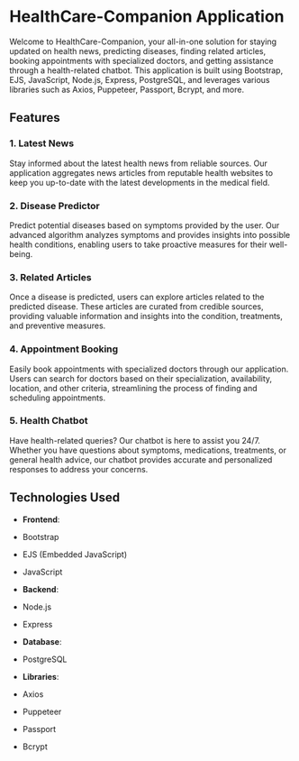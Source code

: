 # HealthCare-Companion Application

Welcome to HealthCare-Companion, your all-in-one solution for staying updated on health news, predicting diseases, finding related articles, booking appointments with specialized doctors, and getting assistance through a health-related chatbot. This application is built using Bootstrap, EJS, JavaScript, Node.js, Express, PostgreSQL, and leverages various libraries such as Axios, Puppeteer, Passport, Bcrypt, and more.

## Features

### 1. Latest News
Stay informed about the latest health news from reliable sources. Our application aggregates news articles from reputable health websites to keep you up-to-date with the latest developments in the medical field.

### 2. Disease Predictor
Predict potential diseases based on symptoms provided by the user. Our advanced algorithm analyzes symptoms and provides insights into possible health conditions, enabling users to take proactive measures for their well-being.

### 3. Related Articles
Once a disease is predicted, users can explore articles related to the predicted disease. These articles are curated from credible sources, providing valuable information and insights into the condition, treatments, and preventive measures.

### 4. Appointment Booking
Easily book appointments with specialized doctors through our application. Users can search for doctors based on their specialization, availability, location, and other criteria, streamlining the process of finding and scheduling appointments.

### 5. Health Chatbot
Have health-related queries? Our chatbot is here to assist you 24/7. Whether you have questions about symptoms, medications, treatments, or general health advice, our chatbot provides accurate and personalized responses to address your concerns.

## Technologies Used

- **Frontend**:
- Bootstrap
- EJS (Embedded JavaScript)
- JavaScript

- **Backend**:
- Node.js
- Express

- **Database**:
- PostgreSQL

- **Libraries**:
- Axios
- Puppeteer
- Passport
- Bcrypt